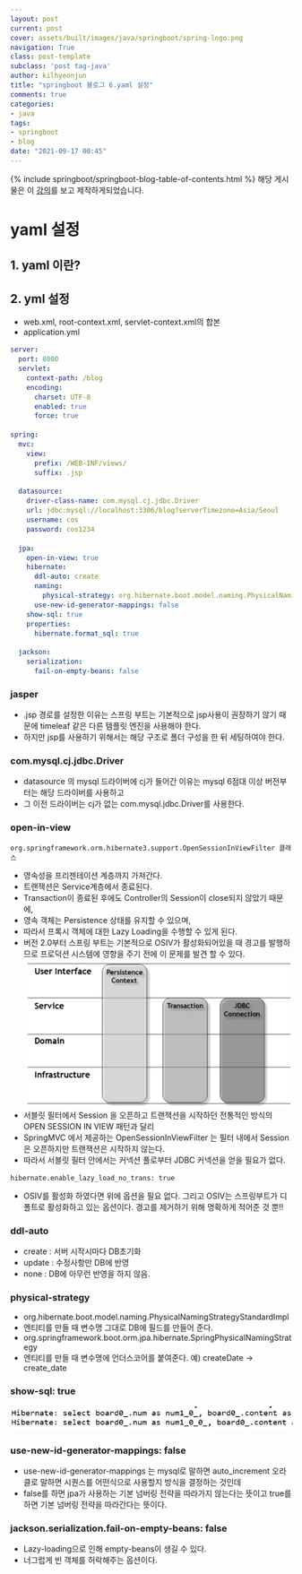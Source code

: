 ```yaml
---
layout: post
current: post
cover: assets/built/images/java/springboot/spring-logo.png
navigation: True
class: post-template
subclass: 'post tag-java'
author: kilhyeonjun
title: "springboot 블로그 6.yaml 설정" 
comments: true
categories:
- java
tags:
- springboot
- blog
date: "2021-09-17 00:45"
---
```

{% include springboot/springboot-blog-table-of-contents.html %}
해당 게시물은 이 [강의](https://edu.goorm.io/lecture/24605/스프링부트-나만의-블로그-만들기)를 보고 제작하게되었습니다.

# yaml 설정

## 1. yaml 이란?

## 2. yml 설정
- web.xml, root-context.xml, servlet-context.xml의 합본
- application.yml
~~~yaml
server:
  port: 8000
  servlet:
    context-path: /blog
    encoding:
      charset: UTF-8
      enabled: true
      force: true
    
spring:
  mvc:
    view:
      prefix: /WEB-INF/views/
      suffix: .jsp
      
  datasource:
    driver-class-name: com.mysql.cj.jdbc.Driver
    url: jdbc:mysql://localhost:3306/blog?serverTimezone=Asia/Seoul
    username: cos
    password: cos1234
    
  jpa:
    open-in-view: true
    hibernate:
      ddl-auto: create
      naming:
        physical-strategy: org.hibernate.boot.model.naming.PhysicalNamingStrategyStandardImpl
      use-new-id-generator-mappings: false
    show-sql: true
    properties:
      hibernate.format_sql: true

  jackson:
    serialization:
      fail-on-empty-beans: false
~~~
### jasper
- .jsp 경로를 설정한 이유는 스프링 부트는 기본적으로 jsp사용이 권장하기 않기 때문에 timeleaf 같은 다른 템플릿 엔진을 사용해야 한다.
- 하지만  jsp를 사용하기 위해서는 해당 구조로 폴더 구성을 한 뒤 세팅하여야 한다.

### com.mysql.cj.jdbc.Driver
- datasource 의 mysql 드라이버에 cj가 들어간 이유는 mysql 6점대 이상 버전부터는 해당 드라이버를 사용하고
- 그 이전 드라이버는 cj가 없는 com.mysql.jdbc.Driver를 사용한다.

### open-in-view
~~~
org.springframework.orm.hibernate3.support.OpenSessionInViewFilter 클래스
~~~  
- 영속성을 프리젠테이션 계층까지 가져간다. 
- 트랜잭션은 Service계층에서 종료된다. 
- Transaction이 종료된 후에도 Controller의 Session이 close되지 않았기 때문에, 
- 영속 객체는 Persistence 상태를 유지할 수 있으며, 
- 따라서 프록시 객체에 대한 Lazy Loading을 수행할 수 있게 된다.
- 버전 2.0부터 스프링 부트는 기본적으로 OSIV가 활성화되어있을 때 경고를 발행하므로 프로덕션 시스템에 영향을 주기 전에 이 문제를 발견 할 수 있다.   
![img](assets/built/images/java/springboot/openinview.png)
- 서블릿 필터에서 Session 을 오픈하고 트랜잭션을 시작하던 전통적인 방식의 OPEN SESSION IN VIEW 패턴과 달리 
- SpringMVC 에서 제공하는 OpenSessionInViewFilter 는 필터 내에서 Session 은 오픈하지만 트랜잭션은 시작하지 않는다. 
- 따라서 서블릿 필터 안에서는 커넥션 풀로부터 JDBC 커넥션을 얻을 필요가 없다.
~~~
hibernate.enable_lazy_load_no_trans: true  
~~~  
- OSIV를 활성화 하였다면 위에 옵션을 필요 없다. 그리고 OSIV는 스프링부트가 디폴트로 활성화하고 있는 옵션이다. 경고를 제거하기 위해 명확하게 적어준 것 뿐!!

### ddl-auto
- create : 서버 시작시마다 DB초기화
- update : 수정사항만 DB에 반영
- none : DB에 아무런 반영을 하지 않음.

### physical-strategy
- org.hibernate.boot.model.naming.PhysicalNamingStrategyStandardImpl
- 엔티티를 만들 때 변수명 그대로 DB에 필드를 만들어 준다.
- org.springframework.boot.orm.jpa.hibernate.SpringPhysicalNamingStrategy
- 엔티티를 만들 때 변수명에 언더스코어를 붙여준다. 예) createDate -> create_date

### show-sql: true
![img](assets/built/images/java/springboot/showsql.png)

### use-new-id-generator-mappings: false
- use-new-id-generator-mappings 는 mysql로 말하면 auto_increment 오라클로 말하면 시퀀스를 어떤식으로 사용할지 방식을 결정하는 것인데 
- false를 하면 jpa가 사용하는 기본 넘버링 전략을 따라가지 않는다는 뜻이고 true를 하면 기본 넘버링 전략을 따라간다는 뜻이다.



### jackson.serialization.fail-on-empty-beans: false
- Lazy-loading으로 인해 empty-beans이 생길 수 있다. 
- 너그럽게 빈 객체를 허락해주는 옵션이다.